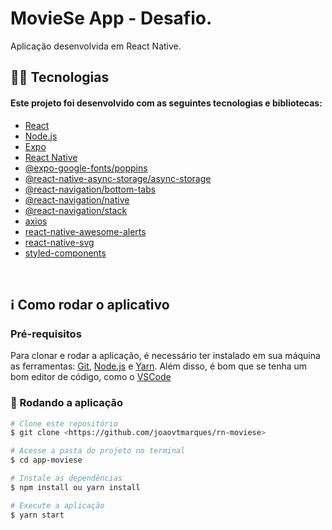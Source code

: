 # MovieSe App - Desafio.

<p align="left">Aplicação desenvolvida em React Native.</p>

## 👨‍💻 Tecnologias

#### Este projeto foi desenvolvido com as seguintes tecnologias e bibliotecas:

<!--ts-->

- [React](https://pt-br.reactjs.org/)
- [Node.js](https://nodejs.org/en/)
- [Expo](https://expo.dev/)
- [React Native](https://reactnative.dev/)
- [@expo-google-fonts/poppins](https://docs.expo.dev/guides/using-custom-fonts/)
- [@react-native-async-storage/async-storage](https://github.com/react-native-async-storage/async-storage)
- [@react-navigation/bottom-tabs](https://reactnavigation.org/docs/bottom-tab-navigator/)
- [@react-navigation/native](https://reactnavigation.org/)
- [@react-navigation/stack](https://reactnavigation.org/docs/stack-navigator/)
- [axios](https://github.com/axios/axios)
- [react-native-awesome-alerts](https://github.com/rishabhbhatia/react-native-awesome-alerts?ref=morioh.com&utm_source=morioh.com)
- [react-native-svg](https://github.com/react-native-svg/react-native-svg)
- [styled-components](https://styled-components.com/)
<!--te-->

<br>

## ℹ️ Como rodar o aplicativo

### Pré-requisitos

Para clonar e rodar a aplicação, é necessário ter instalado em sua máquina as ferramentas:
[Git](https://git-scm.com), [Node.js](https://nodejs.org/en/) e [Yarn](https://yarnpkg.com/).
Além disso, é bom que se tenha um bom editor de código, como o [VSCode](https://code.visualstudio.com/)

### 🎲 Rodando a aplicação

```bash
# Clone este repositório
$ git clone <https://github.com/joaovtmarques/rn-moviese>

# Acesse a pasta do projeto no terminal
$ cd app-moviese

# Instale as dependências
$ npm install ou yarn install

# Execute a aplicação
$ yarn start
```
